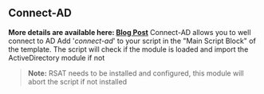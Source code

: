 Connect-AD
-------------
**More details are available here: [Blog Post](http://vaines.org/)**
Connect-AD allows you to well connect to AD
Add '*connect-ad*' to your script in the "Main Script Block" of the template.
The script will check if the module is loaded and import the ActiveDirectory module if not

> **Note:**
 RSAT needs to be installed and configured, this module will abort the script if not installed
